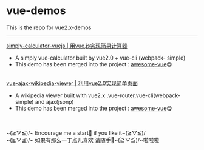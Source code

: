 # vue-demos
This is the repo for vue2.x-demos

---
<a href="https://github.com/CaiYiLiang/simply-calculator-vuejs" target="_blank">simply-calculator-vuejs | 用vue.js实现简易计算器 </a>

- A simply vue-calculator built by vue2.0 + vue-cli (webpack- simple) 
- This demo has been merged into the project : <a href="https://github.com/vuejs/awesome-vue">awesome-vue</a>😋

<br>
<a href="https://github.com/CaiYiLiang/vue-demos/tree/master/wikipediaViewer-vuejs" target="_blank">vue-ajax-wikipedia-viewer | 利用vue2.0实现简单页面 </a>

- A wikipedia viewer built with vue2.x ,vue-router,vue-cli(webpack-simple) and ajax(jsonp) 
- This demo has been merged into the project : <a href="https://github.com/vuejs/awesome-vue">awesome-vue</a>😋

<br>
<br>
~(≧▽≦)/~ Encourage me a start🌟 if you like it~(≧▽≦)/<br>
~(≧▽≦)/~  如果有那么一丁点儿喜欢 请随手🌟~(≧▽≦)/~啦啦啦 

